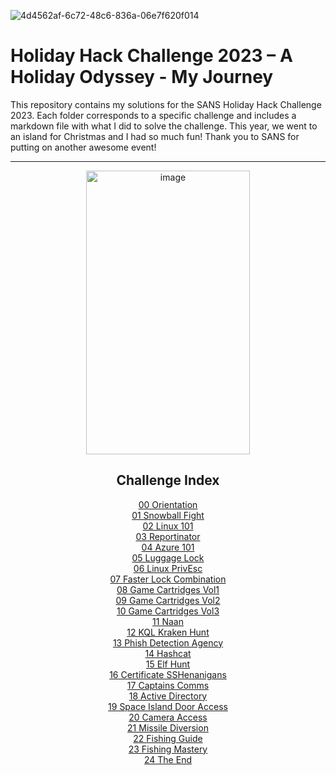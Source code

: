 
![4d4562af-6c72-48c6-836a-06e7f620f014](https://github.com/user-attachments/assets/f17fb04e-3fcd-4312-9551-ec1f9f9b9ee8)

# Holiday Hack Challenge 2023 – A Holiday Odyssey - My Journey

This repository contains my solutions for the SANS Holiday Hack Challenge 2023. Each folder corresponds to a specific challenge and includes a markdown file with what I did to solve the challenge.
This year, we went to an island for Christmas and I had so much fun! Thank you to SANS for putting on another awesome event!



---
<p align="center">
  <img width="262" height="454" alt="image" src="https://github.com/user-attachments/assets/fa1dcc37-3b5d-46d7-9b07-a0b857e3a4f6" />
</p>


<h2 align="center"> Challenge Index</h2>

<div align="center">


 [00 Orientation](HolidayHack2023_MyJourney/00_Orientation/notes.md)  
 [01 Snowball Fight](HolidayHack2023_MyJourney/01_Snowball_Fight/notes.md)  
 [02 Linux 101](HolidayHack2023_MyJourney/02_Linux_101/notes.md)  
 [03 Reportinator](HolidayHack2023_MyJourney/03_Reportinator/notes.md)  
 [04 Azure 101](HolidayHack2023_MyJourney/04_Azure_101/notes.md)  
 [05 Luggage Lock](HolidayHack2023_MyJourney/05_Luggage_Lock/notes.md)  
 [06 Linux PrivEsc](HolidayHack2023_MyJourney/06_Linux_PrivEsc/notes.md)  
 [07 Faster Lock Combination](HolidayHack2023_MyJourney/07_Faster_Lock_Combination/notes.md)  
 [08 Game Cartridges Vol1](HolidayHack2023_MyJourney/08_Game_Cartridges_Vol1/notes.md)  
 [09 Game Cartridges Vol2](HolidayHack2023_MyJourney/09_Game_Cartridges_Vol2/notes.md)  
 [10 Game Cartridges Vol3](HolidayHack2023_MyJourney/10_Game_Cartridges_Vol3/notes.md)  
 [11 Naan](HolidayHack2023_MyJourney/11_Naan/notes.md)  
 [12 KQL Kraken Hunt](HolidayHack2023_MyJourney/12_KQL_Kraken_Hunt/notes.md)  
 [13 Phish Detection Agency](HolidayHack2023_MyJourney/13_Phish_Detection_Agency/notes.md)  
 [14 Hashcat](HolidayHack2023_MyJourney/14_Hashcat/notes.md)  
 [15 Elf Hunt](HolidayHack2023_MyJourney/15_Elf_Hunt/notes.md)  
 [16 Certificate SSHenanigans](HolidayHack2023_MyJourney/16_Certificate_SSHenanigans/notes.md)  
 [17 Captains Comms](HolidayHack2023_MyJourney/17_Captains_Comms/notes.md)  
 [18 Active Directory](HolidayHack2023_MyJourney/18_Active_Directory/notes.md)  
 [19 Space Island Door Access](HolidayHack2023_MyJourney/19_Space_Island_Door_Access/notes.md)  
 [20 Camera Access](HolidayHack2023_MyJourney/20_Camera_Access/notes.md)  
 [21 Missile Diversion](HolidayHack2023_MyJourney/21_Missile_Diversion/notes.md)  
 [22 Fishing Guide](HolidayHack2023_MyJourney/22_Fishing_Guide/notes.md)  
 [23 Fishing Mastery](HolidayHack2023_MyJourney/23_Fishing_Mastery/notes.md)  
 [24 The End](HolidayHack2023_MyJourney/24_The_End/notes.md)
</div>




